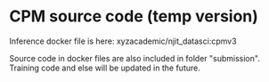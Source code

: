 CPM source code (temp version)
=

Inference docker file is here: xyzacademic/njit_datasci:cpmv3

Source code in docker files are also included in folder "submission".
Training code and else will be updated in the future.

